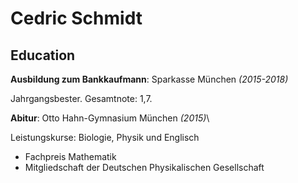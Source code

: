 # Cedric Schmidt

## Education

**Ausbildung zum Bankkaufmann**: Sparkasse München _(2015-2018)_  

Jahrgangsbester. Gesamtnote: 1,7.

**Abitur**: Otto Hahn-Gymnasium München _(2015)_\

Leistungskurse: Biologie, Physik und Englisch

- Fachpreis Mathematik
- Mitgliedschaft der Deutschen Physikalischen Gesellschaft
